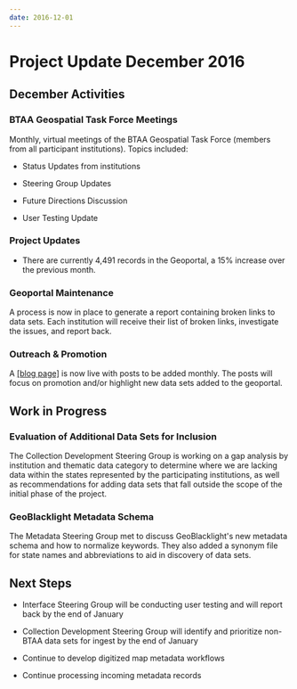 ```yaml
---
date: 2016-12-01
---
```


# Project Update December 2016

<!-- more -->



## December Activities

### BTAA Geospatial Task Force Meetings

Monthly, virtual meetings of the BTAA Geospatial Task Force (members
from all participant institutions). Topics included:

-   Status Updates from institutions

-   Steering Group Updates

-   Future Directions Discussion

-   User Testing Update

### Project Updates

-   There are currently 4,491 records in the Geoportal, a 15% increase
    over the previous month.

### Geoportal Maintenance

A process is now in place to generate a report containing broken links
to data sets. Each institution will receive their list of broken links,
investigate the issues, and report back.

### Outreach & Promotion

A [[blog page]](https://geobtaa.blogspot.com/) is now live
with posts to be added monthly. The posts will focus on promotion and/or highlight new data sets added to the geoportal.

## Work in Progress

### Evaluation of Additional Data Sets for Inclusion

The Collection Development Steering Group is working on a gap analysis
by institution and thematic data category to determine where we are
lacking data within the states represented by the participating
institutions, as well as recommendations for adding data sets that fall
outside the scope of the initial phase of the project.

### GeoBlacklight Metadata Schema

The Metadata Steering Group met to discuss GeoBlacklight's new metadata
schema and how to normalize keywords. They also added a synonym file for
state names and abbreviations to aid in discovery of data sets.

## Next Steps

-   Interface Steering Group will be conducting user testing and will
     report back by the end of January

-   Collection Development Steering Group will identify and prioritize
     non-BTAA data sets for ingest by the end of January

-   Continue to develop digitized map metadata workflows

-   Continue processing incoming metadata records
